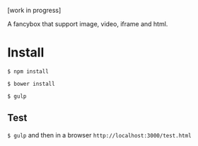 [work in progress]

A fancybox that support image, video, iframe and html.

# Install

`$ npm install`

`$ bower install`

`$ gulp`

## Test

`$ gulp` and then in a browser `http://localhost:3000/test.html`